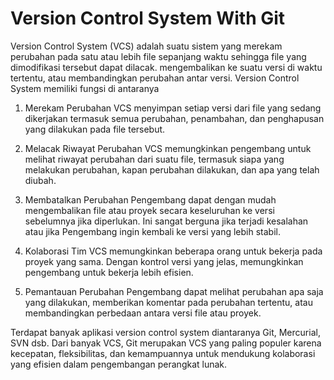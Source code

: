 # Version Control System With Git

Version Control System (VCS) adalah suatu sistem yang merekam perubahan pada satu atau lebih file sepanjang waktu sehingga file yang dimodifikasi tersebut dapat dilacak. mengembalikan ke suatu versi di waktu tertentu, atau membandingkan perubahan antar versi. Version Control System memiliki fungsi di antaranya

1. Merekam Perubahan
VCS menyimpan setiap versi dari file yang sedang dikerjakan termasuk semua perubahan, penambahan, dan penghapusan yang dilakukan pada file tersebut.

2. Melacak Riwayat Perubahan
VCS memungkinkan pengembang untuk melihat riwayat perubahan dari suatu file, termasuk siapa yang melakukan perubahan, kapan perubahan dilakukan, dan apa yang telah diubah.

3. Membatalkan Perubahan
Pengembang dapat dengan mudah mengembalikan file atau proyek secara keseluruhan ke versi sebelumnya jika diperlukan. Ini sangat berguna jika terjadi kesalahan atau jika Pengembang ingin kembali ke versi yang lebih stabil.

4. Kolaborasi Tim
VCS memungkinkan beberapa orang untuk bekerja pada proyek yang sama. Dengan kontrol versi yang jelas, memungkinkan pengembang untuk bekerja lebih efisien.

5. Pemantauan Perubahan
Pengembang dapat melihat perubahan apa saja yang dilakukan, memberikan komentar pada perubahan tertentu, atau membandingkan perbedaan antara versi file atau proyek.

Terdapat banyak aplikasi version control system diantaranya Git, Mercurial, SVN dsb. Dari banyak VCS, Git merupakan VCS yang paling populer karena kecepatan, fleksibilitas, dan kemampuannya untuk mendukung kolaborasi yang efisien dalam pengembangan perangkat lunak.
